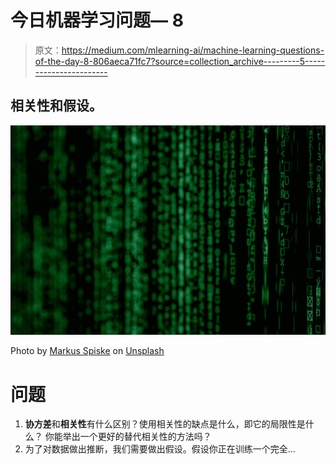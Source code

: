 # 今日机器学习问题— 8

> 原文：<https://medium.com/mlearning-ai/machine-learning-questions-of-the-day-8-806aeca71fc7?source=collection_archive---------5----------------------->

## 相关性和假设。

![](img/6aaaaede65179eb4e9967f0fa4f49431.png)

Photo by [Markus Spiske](https://unsplash.com/@markusspiske?utm_source=medium&utm_medium=referral) on [Unsplash](https://unsplash.com?utm_source=medium&utm_medium=referral)

# 问题

1.  **协方差**和**相关性**有什么区别？使用相关性的缺点是什么，即它的局限性是什么？
    你能举出一个更好的替代相关性的方法吗？
2.  为了对数据做出推断，我们需要做出假设。假设你正在训练一个完全…